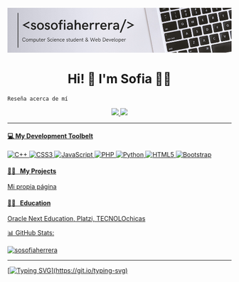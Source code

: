 ![This is a alt text.](/29.png "This is a sample image.")

<div align="center">

# Hi! 👋 I'm Sofia 👩‍💻

</div>


```
Reseña acerca de mí
```

<p align='center'>
  <a href="https://www.linkedin.com/in/sosofiaherrera"><img src="https://img.shields.io/badge/linkedin-%230077B5.svg?&style=for-the-badge&logo=linkedin&logoColor=white" />
    <a href="https://www.instagram.com/sosofiaherrera"><img src="https://img.shields.io/badge/instagram-%230077B5.svg?&style=for-the-badge&logo=instagram&logoColor=white" />
  
</p>
    
---


#### 💻 My Development Toolbelt
![C++](https://img.shields.io/badge/c++-%2300599C.svg?style=for-the-badge&logo=c%2B%2B&logoColor=white) ![CSS3](https://img.shields.io/badge/css3-%231572B6.svg?style=for-the-badge&logo=css3&logoColor=white) ![JavaScript](https://img.shields.io/badge/javascript-%23323330.svg?style=for-the-badge&logo=javascript&logoColor=%23F7DF1E) ![PHP](https://img.shields.io/badge/php-%23777BB4.svg?style=for-the-badge&logo=php&logoColor=white) ![Python](https://img.shields.io/badge/python-3670A0?style=for-the-badge&logo=python&logoColor=ffdd54) ![HTML5](https://img.shields.io/badge/html5-%23E34F26.svg?style=for-the-badge&logo=html5&logoColor=white) ![Bootstrap](https://img.shields.io/badge/bootstrap-%23563D7C.svg?style=for-the-badge&logo=bootstrap&logoColor=white)

<h4>👨‍💻&nbsp;&nbsp;&nbsp;My Projects</h4>
    <p>Mi propia página</p>
<h4>👨‍💻&nbsp;&nbsp;&nbsp;Education</h4>
    <p>Oracle Next Education, Platzi, TECNOLOchicas</p
    
#### 📊 GitHub Stats:
<p>
  <img align="center" src="https://github-readme-stats.vercel.app/api/top-langs/?username=SosofiaHerrera&layout=compact" alt="sosofiaherrera" />
</p>
    

 ---

[![Typing SVG](https://readme-typing-svg.herokuapp.com?font=Fira+Code&size=20&pause=1000&color=4216CC&vCenter=true&width=435&lines=%3C+Next+to+be+Full+Stack+Developer+%2F%3E;%3C+Computer+Science+Student+%2F%3E;%3C+Always+learning+something+new+%2F%3E;)](https://git.io/typing-svg)

